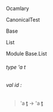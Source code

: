 Ocamlary

CanonicalTest

Base

List

Module Base.List

<a id="type-t"></a>

###### type 'a t

<a id="val-id"></a>

###### val id :

> 'a [t](#type-t) -> 'a [t](#type-t)
